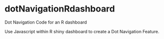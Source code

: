 # dotNavigationRdashboard
Dot Navigation Code for an R dashboard


Use Javascript within R shiny dashboard to create a Dot Navigation Feature.
